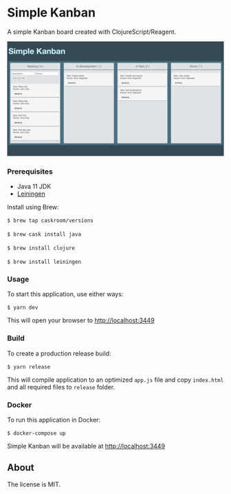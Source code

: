
# Simple Kanban

A simple Kanban board created with ClojureScript/Reagent.

![screenshot](screenshot.png)

### Prerequisites

* Java 11 JDK
* [Leiningen](http://leiningen.org/)

Install using Brew:

    $ brew tap caskroom/versions
    
    $ brew cask install java

    $ brew install clojure
    
    $ brew install leiningen
    
### Usage

To start this application, use either ways:

    $ yarn dev

This will open your browser to [http://localhost:3449](http://localhost:3449)

### Build

To create a production release build:

    $ yarn release

This will compile application to an optimized `app.js` file and copy `index.html` and all required files to `release` folder.

### Docker

To run this application in Docker:

    $ docker-compose up

Simple Kanban will be available at [http://localhost:3449](http://localhost:3449)

## About

The license is MIT.
